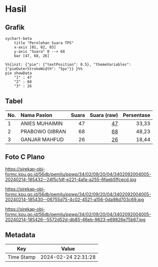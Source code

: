 # Hasil

## Grafik

```mermaid
xychart-beta
    title "Perolehan Suara TPS"
    x-axis [01, 02, 03]
    y-axis "Suara" 0 --> 68
    bar [47, 68, 26]
```

```mermaid
%%{init: {"pie": {"textPosition": 0.5}, "themeVariables": {"pieOuterStrokeWidth": "5px"}} }%%
pie showData
    "1" : 47
    "2" : 68
    "3" : 26
```

## Tabel

| No. | Nama Paslon    | Suara | Suara (raw) | Persentase |
|:--- |:-------------- | -----:| -----------:| ----------:|
| 1   | ANIES MUHAIMIN | 47    | [47][p-1]   | 33,33      |
| 2   | PRABOWO GIBRAN | 68    | [68][p-2]   | 48,23      |
| 3   | GANJAR MAHFUD  | 26    | [26][p-3]   | 18,44      |


[p-1]: https://github.com/gigit-pemilu/pemilu-2024-34-di-yogyakarta/blob/main/pilpres/hitung-suara/sub/34-di-yogyakarta/sub/02-bantul/sub/09-jetis/sub/2004-trimulyo/sub/005-tps/sub/paslon-1.txt
[p-2]: https://github.com/gigit-pemilu/pemilu-2024-34-di-yogyakarta/blob/main/pilpres/hitung-suara/sub/34-di-yogyakarta/sub/02-bantul/sub/09-jetis/sub/2004-trimulyo/sub/005-tps/sub/paslon-2.txt
[p-3]: https://github.com/gigit-pemilu/pemilu-2024-34-di-yogyakarta/blob/main/pilpres/hitung-suara/sub/34-di-yogyakarta/sub/02-bantul/sub/09-jetis/sub/2004-trimulyo/sub/005-tps/sub/paslon-3.txt

## Foto C Plano

https://sirekap-obj-formc.kpu.go.id/56db/pemilu/ppwp/34/02/09/20/04/3402092004005-20240214-185432--24f5c1df-e221-4afa-a255-6faeb5ffcecd.jpg

https://sirekap-obj-formc.kpu.go.id/56db/pemilu/ppwp/34/02/09/20/04/3402092004005-20240214-185430--06755d75-4c02-4521-a156-0da98d703c69.jpg

https://sirekap-obj-formc.kpu.go.id/56db/pemilu/ppwp/34/02/09/20/04/3402092004005-20240214-185426--5572d52d-db85-46eb-9823-e69826e75b67.jpg


## Metadata

| Key        | Value               |
| ---------- | ------------------- |
| Time Stamp | 2024-02-24 22:31:28 |



